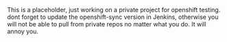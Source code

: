 This is a placeholder, just working on a private project for openshift testing.
dont forget to update the openshift-sync version in Jenkins, otherwise you will not be 
able to pull from private repos no matter what you do. 
It will annoy you. 
